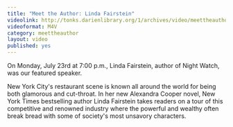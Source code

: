 ```yaml
---
title: "Meet the Author: Linda Fairstein"
videolink: http://tonks.darienlibrary.org/1/archives/video/meettheauthor/20120723_linda_fairstein.m4v
videoformat: M4V
category: meettheauthor
layout: video
published: yes
---
```


On Monday, July 23rd at 7:00 p.m., Linda Fairstein, author of Night Watch, was our featured speaker.

New York City's restaurant scene is known all around the world for being both glamorous and cut-throat. In her new Alexandra Cooper novel, New York Times bestselling author Linda Fairstein takes readers on a tour of this competitive and renowned industry where the powerful and wealthy often break bread with some of society's most unsavory characters.